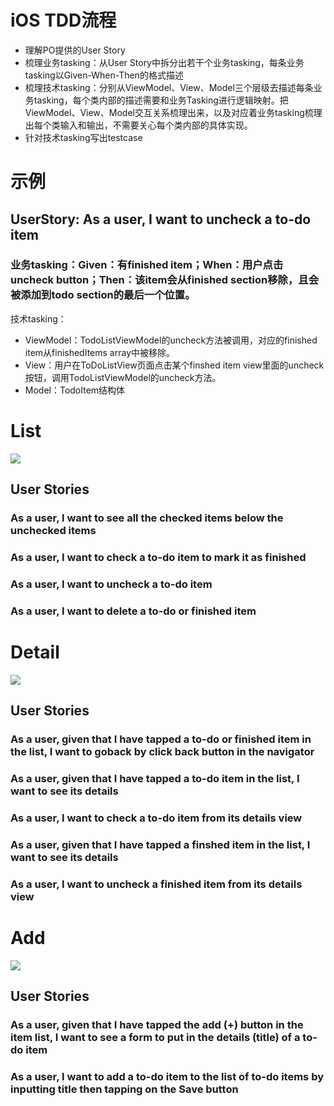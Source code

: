 # iOS TDD流程
- 理解PO提供的User Story
- 梳理业务tasking：从User Story中拆分出若干个业务tasking，每条业务tasking以Given-When-Then的格式描述
- 梳理技术tasking：分别从ViewModel、View、Model三个层级去描述每条业务tasking，每个类内部的描述需要和业务Tasking进行逻辑映射。把ViewModel、View、Model交互关系梳理出来，以及对应着业务tasking梳理出每个类输入和输出，不需要关心每个类内部的具体实现。
- 针对技术tasking写出testcase

# 示例
## UserStory: As a user, I want to uncheck a to-do item
### 业务tasking：Given：有finished item；When：用户点击uncheck button；Then：该item会从finished section移除，且会被添加到todo section的最后一个位置。
技术tasking：
- ViewModel：TodoListViewModel的uncheck方法被调用，对应的finished item从finishedItems array中被移除。
- View：用户在ToDoListView页面点击某个finshed item view里面的uncheck按钮，调用TodoListViewModel的uncheck方法。
- Model：TodoItem结构体

# List
![](./Picture/List.png)

## User Stories

### As a user, I want to see all the checked items below the unchecked items

### As a user, I want to check a to-do item to mark it as finished

### As a user, I want to uncheck a to-do item

### As a user, I want to delete a to-do or finished item

# Detail
![](./Picture/Detail.png)

## User Stories

### As a user, given that I have tapped a to-do or finished item in the list, I want to goback by click back button in the navigator

### As a user, given that I have tapped a to-do item in the list, I want to see its details

### As a user, I want to check a to-do item from its details view

### As a user, given that I have tapped a finshed item in the list, I want to see its details

### As a user, I want to uncheck a finished item from its details view

# Add
![](./Picture/Input.png)

## User Stories
### As a user, given that I have tapped the add (+) button in the item list, I want to see a form to put in the details (title) of a to-do item

### As a user, I want to add a to-do item to the list of to-do items by inputting title then tapping on the Save button
